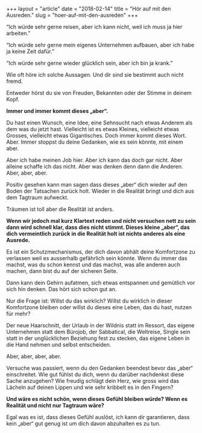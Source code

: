 +++
layout = "article"
date = "2018-02-14"
title = "Hör auf mit den Ausreden."
slug = "hoer-auf-mit-den-ausreden"
+++

“Ich würde sehr gerne reisen, aber ich kann nicht, weil ich muss ja hier arbeiten.”

“Ich würde sehr gerne mein eigenes Unternehmen aufbauen, aber ich habe ja keine Zeit dafür.”

“Ich würde sehr gerne wieder glücklich sein, aber ich bin ja krank.”

Wie oft höre ich solche Aussagen. Und dir sind sie bestimmt auch nicht fremd.

Entweder hörst du sie von Freuden, Bekannten oder der Stimme in deinem Kopf.

**Immer und immer kommt dieses „aber“.**

Du hast einen Wunsch, eine Idee, eine Sehnsucht nach etwas Anderem als dem was du jetzt hast. Vielleicht ist es etwas Kleines, vielleicht etwas Grosses, vielleicht etwas Gigantisches. Doch immer kommt dieses Wort. Aber. Immer stoppst du deine Gedanken, wie es sein könnte, mit einem aber.

Aber ich habe meinen Job hier. Aber ich kann das doch gar nicht. Aber alleine schaffe ich das nicht. Aber was denken denn dann die Anderen. Aber, aber, aber.

Positiv gesehen kann man sagen dass dieses „aber“ dich wieder auf den Boden der Tatsachen zurück holt. Wieder in die Realität bringt und dich aus dem Tagtraum aufweckt.

Träumen ist toll aber die Realität ist anders.

**Wenn wir jedoch mal kurz Klartext reden und nicht versuchen nett zu sein dann wird schnell klar, dass dies nicht stimmt.
Dieses kleine „aber“, das dich vermeintlich zurück in die Realität holt ist nichts anderes als eine Ausrede.**

Es ist ein Schutzmechanismus, der dich davon abhält deine Komfortzone zu verlassen weil es ausserhalb gefährlich sein könnte. Wenn du immer das machst, was du schon kennst und das machst, was alle anderen auch machen, dann bist du auf der sicheren Seite.

Dann kann dein Gehirn aufatmen, sich etwas entspannen und gemütlich vor sich hin denken. Das hört sich schon gut an.

Nur die Frage ist: Willst du das wirklich? Willst du wirklich in dieser Komfortzone bleiben oder willst du dieses eine Leben, das du hast, nutzen für mehr?

Der neue Haarschnitt, der Urlaub in der Wildnis statt im Ressort, das eigene Unternehmen statt dem Bürojob, der Sabbatical, die Weltreise, Single sein statt in der unglücklichen Beziehung fest zu stecken, das eigene Leben in die Hand nehmen und selbst entscheiden.

Aber, aber, aber, aber.

Versuche was passiert, wenn du den Gedanken beendest bevor das „aber“ einschreitet. Wie gut fühlst du dich, wenn du darüber nachdenkst diese Sache anzugehen? Wie freudig schlägt dein Herz, wie gross wird das Lächeln auf deinen Lippen und wie sehr kribbelt es in den Fingern?

**Und wäre es nicht schön, wenn dieses Gefühl bleiben würde? Wenn es Realität und nicht nur Tagtraum wäre?**

Egal was es ist, dass dieses Gefühl auslöst, ich kann dir garantieren, dass kein „aber“ gut genug ist um dich davon abzuhalten es zu tun.